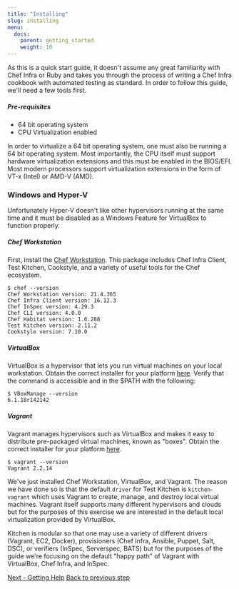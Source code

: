 ```yaml
---
title: "Installing"
slug: installing
menu:
  docs:
    parent: getting_started
    weight: 10
---
```


As this is a quick start guide, it doesn't assume any great familiarity with Chef Infra or Ruby and takes you through the process of writing a Chef Infra cookbook with automated testing as standard. In order to follow this guide, we'll need a few tools first.

##### Pre-requisites

- 64 bit operating system
- CPU Virtualization enabled

In order to virtualize a 64 bit operating system, one must also be running a 64 bit operating system. Most importantly, the CPU itself must support hardware virtualization extensions and this must be enabled in the BIOS/EFI. Most modern processors support virtualization extensions in the form of VT-x (Intel) or AMD-V (AMD).

<div class="callout">
<h3 class="callout--title">Windows and Hyper-V</h3>
Unfortunately Hyper-V doesn't like other hypervisors running at the same time and it must be disabled as a Windows Feature for VirtualBox to function properly.
</div>

##### Chef Workstation

First, install the [Chef Workstation](https://downloads.chef.io/chef-workstation). This package includes Chef Infra Client, Test Kitchen, Cookstyle, and a variety of useful tools for the Chef ecosystem.

~~~
$ chef --version
Chef Workstation version: 21.4.365
Chef Infra Client version: 16.12.3
Chef InSpec version: 4.29.3
Chef CLI version: 4.0.0
Chef Habitat version: 1.6.288
Test Kitchen version: 2.11.2
Cookstyle version: 7.10.0
~~~

##### VirtualBox

VirtualBox is a hypervisor that lets you run virtual machines on your local workstation. Obtain the correct installer for your platform [here](https://www.virtualbox.org/wiki/Downloads). Verify that the command is accessible and in the $PATH with the following:

~~~
$ VBoxManage --version
6.1.18r142142
~~~

##### Vagrant

Vagrant manages hypervisors such as VirtualBox and makes it easy to distribute pre-packaged virtual machines, known as "boxes". Obtain the correct installer for your platform [here](https://www.vagrantup.com/downloads.html).

~~~
$ vagrant --version
Vagrant 2.2.14
~~~

We've just installed Chef Workstation, VirtualBox, and Vagrant. The reason we have done so is that the default `driver` for Test Kitchen is `kitchen-vagrant` which uses Vagrant to create, manage, and destroy local virtual machines. Vagrant itself supports many different hypervisors and clouds but for the purposes of this exercise we are interested in the default local virtualization provided by VirtualBox.

Kitchen is modular so that one may use a variety of different drivers (Vagrant, EC2, Docker), provisioners (Chef Infra, Ansible, Puppet, Salt, DSC), or verifiers (InSpec, Serverspec, BATS) but for the purposes of the guide we're focusing on the default "happy path" of Vagrant with VirtualBox, Chef Infra, and InSpec.


<div class="sidebar--footer">
<a class="button primary-cta" href="/docs/getting-started/getting-help">Next - Getting Help</a>
<a class="sidebar--footer--back" href="/docs/getting-started/">Back to previous step</a>
</div>
